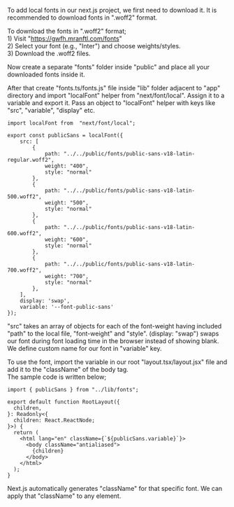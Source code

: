 To add local fonts in our next.js project, we first need to download it. It is recommended to download fonts in ".woff2" format.

To download the fonts in ".woff2" format;
<br> 1) Visit "https://gwfh.mranftl.com/fonts"
<br> 2) Select your font (e.g., "Inter") and choose weights/styles.
<br> 3) Download the .woff2 files.

Now create a separate "fonts" folder inside "public" and place all your downloaded fonts inside it.

After that create "fonts.ts/fonts.js" file inside "lib" folder adjacent to "app" directory and import "localFont" helper from "next/font/local". Assign it to a variable and export it. Pass an object to "localFont" helper with keys like "src", "variable", "display" etc.

```
import localFont from  "next/font/local";

export const publicSans = localFont({
    src: [
        {
            path: "../../public/fonts/public-sans-v18-latin-regular.woff2",
            weight: "400",
            style: "normal"
        },
        {
            path: "../../public/fonts/public-sans-v18-latin-500.woff2",
            weight: "500",
            style: "normal"
        },
        {
            path: "../../public/fonts/public-sans-v18-latin-600.woff2",
            weight: "600",
            style: "normal"
        },
        {
            path: "../../public/fonts/public-sans-v18-latin-700.woff2",
            weight: "700",
            style: "normal"
        },
    ],
    display: 'swap',
    variable: '--font-public-sans'
});
```

"src" takes an array of objects for each of the font-weight having included "path" to the local file, "font-weight" and "style". (display: "swap") swaps our font during font loading time in the browser instead of showing blank. We define custom name for our font in "variable" key.

To use the font, import the variable in our root "layout.tsx/layout.jsx" file and add it to the "className" of the body tag.
<br> The sample code is written below;

```
import { publicSans } from "../lib/fonts";

export default function RootLayout({
  children,
}: Readonly<{
  children: React.ReactNode;
}>) {
  return (
    <html lang="en" className={`${publicSans.variable}`}>
      <body className="antialiased">
        {children}
      </body>
    </html>
  );
}
```

Next.js automatically generates "className" for that specific font. We can apply that "className" to any element.
